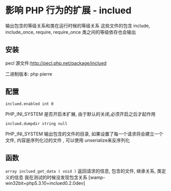# 影响 PHP 行为的扩展 - inclued

输出包含的等级关系和类在运行时候的等级关系
这些文件的包含 include, include_once, require, require_once
类之间的等级依存也会输出

## 安装

pecl 源文件:http://pecl.php.net/package/inclued

二进制版本: php pierre

## 配置

`inclued.enabled int 0`

PHP_INI_SYSTEM     是否开启本扩展, 由于默认的关闭,必须开启之后才起作用

`inclued.dumpdir string null` 

PHP_INI_SYSTEM     输出包含的文件的目录, 如果设置了每一个请求将会建立一个文件, 内容是序列化过的文件 , 可以使用 unserialize来反序列化


## 函数

`array inclued_get_data ( void )`
     返回请求的信息, 包含的文件, 继承关系, 类定义的信息
     我在测试的时候没发现包含关系
     [wamp-win32bit+php5.3.10+inclued0.2.0dev]

